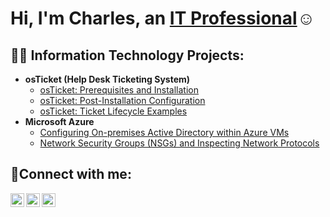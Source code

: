 <h1>Hi, I'm Charles, an <a href="https://linkedin.com/in/charlesasianya">IT Professional</a>☺</h1>

<h2>👨‍💻 Information Technology Projects:</h2>

- <b>osTicket (Help Desk Ticketing System)</b>
  - [osTicket: Prerequisites and Installation](https://github.com/Chalx00/ostickets-prereqs)
  - [osTicket: Post-Installation Configuration](https://github.com/Chalx00/post-install-config)
  - [osTicket: Ticket Lifecycle Examples](https://github.com/Chalx00/ticket-lifecycle)
- <b>Microsoft Azure</b>
  - [Configuring On-premises Active Directory within Azure VMs](https://github.com/Chalx00/configure-ad)
  - [Network Security Groups (NSGs) and Inspecting Network Protocols](https://github.com/joshmadakorcc/azure-network-protocols)

<h2>🤳Connect with me:</h2>

[<img align="left" alt="Josh | Twitter" width="22px" src="https://cdn.jsdelivr.net/npm/simple-icons@v3/icons/twitter.svg" />][twitter]
[<img align="left" alt="Josh | LinkedIn" width="22px" src="https://cdn.jsdelivr.net/npm/simple-icons@v3/icons/linkedin.svg" />][linkedin]
[<img align="left" alt="Josh | Instagram" width="22px" src="https://cdn.jsdelivr.net/npm/simple-icons@v3/icons/instagram.svg" />][instagram]

[twitter]: https://twitter.com/Josh
[instagram]: https://www.instagram.com/Josh
[linkedin]: https://linkedin.com/in/Josh

